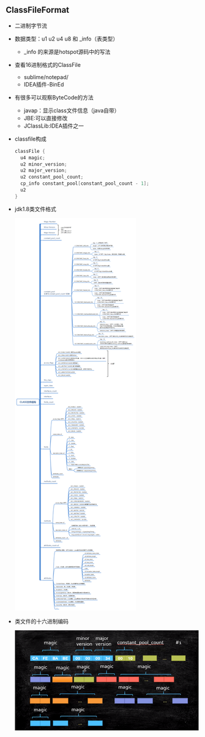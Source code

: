
## ClassFileFormat
- 二进制字节流
- 数据类型：u1 u2 u4 u8 和 _info（表类型）
  - _info 的来源是hotspot源码中的写法
- 查看16进制格式的ClassFile
  - sublime/notepad/
  - IDEA插件-BinEd
- 有很多可以观察ByteCode的方法
  - javap：显示class文件信息（java自带）
  - JBE:可以直接修改
  - JClassLib:IDEA插件之一
- classfile构成
  ```java
  classFile {
    u4 magic;
    u2 minor_version;
    u2 major_version;
    u2 constant_pool_count;
    cp_info constant_pool[constant_pool_count - 1];
    u2
  }
  ```

- jdk1.8类文件格式

  ![JVM（二）：jdk1.8类文件格式](./pics/JVM（二）：jdk1.8类文件格式.png)

- 类文件的十六进制编码

  ![JVM（二）：类文件的十六进制编码](./pics/JVM（二）：类文件的十六进制编码.png)

